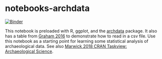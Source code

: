 # notebooks-archdata

[![Binder](https://mybinder.org/badge.svg)](https://mybinder.org/v2/gh/o-date/notebooks-archdata/master?filepath=archdata.ipynb)

This notebook is preloaded with R, ggplot, and the [archdata](https://cran.rstudio.com/web/packages/archdata/archdata.pdf) package. It also has a table from [Graham 2016](https://hcommons.org/deposits/item/hc:18909/) to demonstrate how to read in a csv file. Use this notebook as a starting point for learning some statistical analysis of archaeological data. See also [Marwick 2018 CRAN Taskview: Archaeological Science](https://github.com/benmarwick/ctv-archaeology/).
